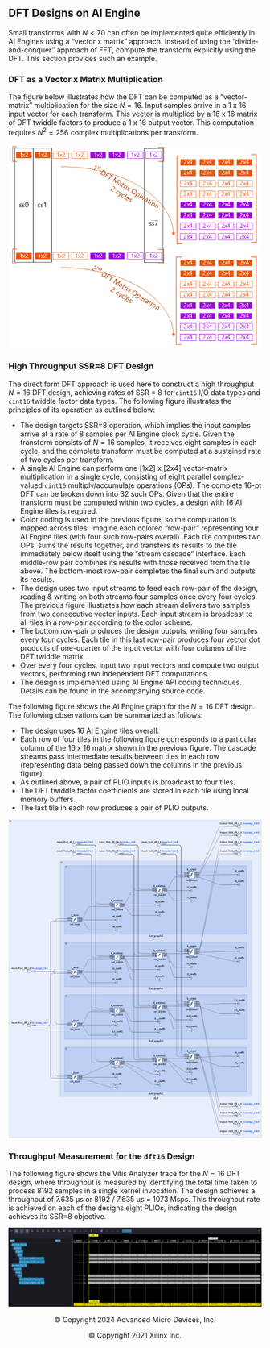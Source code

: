 <!--
Copyright (C) 2024, Advanced Micro Devices, Inc. All rights reserved.
SPDX-License-Identifier: MIT
Author: Mark Rollins
-->

## DFT Designs on AI Engine

Small transforms with $N < 70$ can often be implemented quite efficiently in AI Engines using a
“vector x matrix” approach. Instead of using the “divide-and-conquer” approach of FFT, compute
the transform explicitly using the DFT. This section provides such an example.

### DFT as a Vector x Matrix Multiplication

The figure below illustrates how the DFT can be
computed as a “vector-matrix” multiplication for the size $N = 16$. Input samples arrive in a 1 x 16
input vector for each transform. This vector is multiplied by a 16 x 16 matrix of DFT twiddle
factors to produce a 1 x 16 output vector. This computation requires $N^2 = 256$ complex
multiplications per transform.

![figure](../images/dft-as-vector-matrix-mult.png)

### High Throughput SSR=8 DFT Design

The direct form DFT approach is used here to construct a high throughput $N=16$ DFT design,
achieving rates of SSR = 8 for `cint16` I/O data types and `cint16` twiddle factor data types. The
following figure illustrates the principles of its operation as outlined below:
* The design targets SSR=8 operation, which implies the input samples arrive at a rate of 8
samples per AI Engine clock cycle. Given the transform consists of $N=16$ samples, it receives
eight samples in each cycle, and the complete transform must be computed at a sustained rate
of two cycles per transform.
* A single AI Engine can perform one [1x2] x [2x4] vector-matrix multiplication in a single cycle,
consisting of eight parallel complex-valued `cint16` multiply/accumulate operations (OPs). The
complete 16-pt DFT can be broken down into 32 such OPs. Given that the entire transform
must be computed within two cycles, a design with 16 AI Engine tiles is required.
* Color coding is used in the previous figure, so the computation is mapped across tiles.
Imagine each colored “row-pair” representing four AI Engine tiles (with four such row-pairs
overall). Each tile computes two OPs, sums the results together, and transfers its results to the
tile immediately below itself using the “stream cascade” interface. Each middle-row pair
combines its results with those received from the tile above. The bottom-most row-pair
completes the final sum and outputs its results.
* The design uses two input streams to feed each row-pair of the design, reading & writing on
both streams four samples once every four cycles. The previous figure illustrates how each
stream delivers two samples from two consecutive vector inputs. Each input stream is
broadcast to all tiles in a row-pair according to the color scheme.
* The bottom row-pair produces the design outputs, writing four samples every four cycles.
Each tile in this last row-pair produces four vector dot products of one-quarter of the input
vector with four columns of the DFT twiddle matrix.
* Over every four cycles, input two input vectors and compute two output vectors, performing
two independent DFT computations.
* The design is implemented using AI Engine API coding techniques. Details can be found in the
accompanying source code.

The following figure shows the AI Engine graph for the $N=16$ DFT design. The following
observations can be summarized as follows:
* The design uses 16 AI Engine tiles overall.
* Each row of four tiles in the following figure corresponds to a particular column of the 16 x 16
matrix shown in the previous figure. The cascade streams pass intermediate results between
tiles in each row (representing data being passed down the columns in the previous figure).
* As outlined above, a pair of PLIO inputs is broadcast to four tiles.
* The DFT twiddle factor coefficients are stored in each tile using local memory buffers.
* The last tile in each row produces a pair of PLIO outputs.

![figure](../images/dft16_graph.png)

### Throughput Measurement for the `dft16` Design

The following figure shows the Vitis Analyzer trace for the $N=16$ DFT design, where throughput
is measured by identifying the total time taken to process 8192 samples in a single kernel
invocation. The design achieves a throughput of 7.635 μs or 8192 / 7.635 μs = 1073 Msps. This
throughput rate is achieved on each of the designs eight PLIOs, indicating the design achieves its
SSR=8 objective.

![figure](../images/dft16_throughput.png)


<p class="sphinxhide" align="center">  &copy; Copyright 2024 Advanced Micro Devices, Inc.</p>
<p class="sphinxhide" align="center">  &copy; Copyright 2021 Xilinx Inc.</p>


